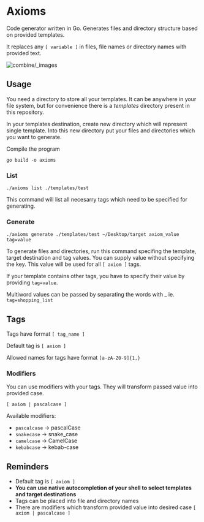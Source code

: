 # Axioms

Code generator written in Go. Generates files and directory structure based on provided templates.

It replaces any `[ variable ]` in files, file names or directory names with provided text.

![combine/_images](https://user-images.githubusercontent.com/28316931/169703456-c5c627ad-c6ff-4e8c-b6bd-2ceaf1dc9193.jpg)

## Usage

You need a directory to store all your templates. It can be anywhere in your file system, but for
convenience there is a *templates* directory present in this repository.

In your templates destination, create new directory which will represent single template.
Into this new directory put your files and directories which you want to generate.

Compile the program
```
go build -o axioms
```

### List

```
./axioms list ./templates/test
```

This command will list all necesarry tags which need to be specified for generating.

### Generate

```
./axioms generate ./templates/test ~/Desktop/target axiom_value tag=value
```

To generate files and directories, run this command specifing the template, target destination and tag values.
You can supply value without specifying the key. This value will be used for all `[ axiom ]` tags.

If your template contains other tags, you have to specify their value by providing `tag=value`.

Multiword values can be passed by separating the words with _ ie. `tag=shopping_list`

## Tags

Tags have format `[ tag_name ]`

Default tag is `[ axiom ]`

Allowed names for tags have format `[a-zA-Z0-9]{1,}`

### Modifiers

You can use modifiers with your tags. They will transform passed value into provided case. 

```[ axiom | pascalcase ]```

Available modifiers:
- `pascalcase` -> pascalCase
- `snakecase` -> snake\_case
- `camelcase` -> CamelCase
- `kebabcase` -> kebab-case

## Reminders

- Default tag is `[ axiom ]`
- **You can use native autocompletion of your shell to select templates and target destinations**
- Tags can be placed into file and directory names
- There are modifiers which transform provided value into desired case `[ axiom | pascalcase ]`

